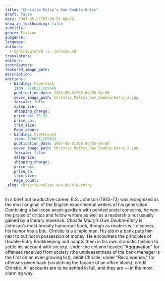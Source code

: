 ```yaml
---
title: "Christie Malry’s Own Double-Entry"
draft: false
date: 1987-05-01T05:00:55-04:00
show_in_forthcoming: false
subtitle:
genre: Fiction
subgenre:
language:
authors:
  - contributor/b.-s.-johnson.md
translators:
editors:
contributors:
featured_image_path:
description:
editions:
  - binding: Paperback
    isbn: 9780811209540
    publication_date: 1987-05-01T05:00:55-04:00
    cover_image_path: Christie_Malrys_Own_Double-Entry_2.jpg
    forsale: false
    saleprice:
    shipping_charge:
    price_us: 13.95
    price_cn:
    trim_size:
    Page_count:
  - binding: Clothbound
    isbn: 9780811209533
    publication_date: 1987-05-01T05:00:55-04:00
    cover_image_path: Christie_Malrys_Own_Double-Entry_2.jpg
    forsale: false
    saleprice:
    shipping_charge:
    price_us:
    price_cn:
    trim_size:
    Page_count:
_slug: christie-malrys-own-double-entry
---
```


In a brief but productive career, B.S. Johnson (1933-73) was recognized as the most original of the English experimental writers of his generation. Combining a bellicose avant-gardism with pointed social concerns, he won the praise of critics and fellow writers as well as a readership not usually gained by a literary maverick. _Christie Malry’s Own Double-Entry_ is Johnson’s most broadly humorous book, though as readers will discover, his humor has a bite. Christie is a simple man. His job in a bank puts him next to but not in possession of money. He encounters the principles of Double-Entry Bookkeeping and adapts them in his own dramatic fashion to settle his account with society. Under the column headed "Aggravation" for offenses received from society (the unpleasantness of the bank manager is the first on an ever-growing list), debit Christie; under "Recompense," for offenses given back (scratching the façade of an office block), credit Christie. All accounts are to be settled in full, and they are — in the most alarming way.


